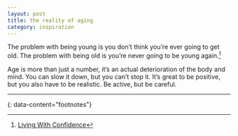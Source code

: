 ```yaml
---
layout: post
title: the reality of aging
category: inspiration
---
```


The problem with being young is you don’t think you’re ever going to get old. The problem with being old is you’re never going to be young again.[^1]

Age is more than just a number, it’s an actual deterioration of the body and mind. You can slow it down, but you can’t stop it. It’s great to be positive, but you also have to be realistic. Be active, but be careful.

---
{: data-content="footnotes"}

[^1]: [Living With Confidence](https://livingwithconfidence.net/2023/10/17/the-reality-of-aging/)
